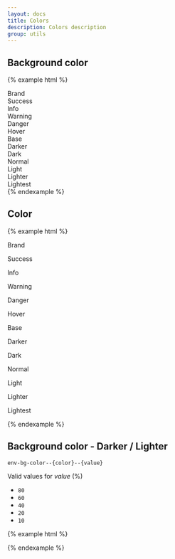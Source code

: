 ```yaml
---
layout: docs
title: Colors
description: Colors description
group: utils
---
```


## Background color ##

{% example html %}
<div class="example-color">
   <div class="env-bg-color--brand env-color--lightest">Brand</div>
   <div class="env-bg-color--success env-color--lightest">Success</div>
   <div class="env-bg-color--info env-color--lightest">Info</div>
   <div class="env-bg-color--warning">Warning</div>
   <div class="env-bg-color--danger env-color--lightest">Danger</div>
   <div class="env-bg-color--hover">Hover</div>
   <div class="env-bg-color--base env-color--lighter">Base</div>
   <div class="env-bg-color--darker env-color--lighter">Darker</div>
   <div class="env-bg-color--dark env-color--lightest">Dark</div>
   <div class="env-bg-color--normal env-color--lightest">Normal</div>
   <div class="env-bg-color--light">Light</div>
   <div class="env-bg-color--lighter">Lighter</div>
   <div class="env-bg-color--lightest">Lightest</div>
</div>
{% endexample %}

## Color ##
{% example html %}
<div class="example-color">
   <p class="env-text env-color--brand">Brand</p>
   <p class="env-text env-color--success">Success</p>
   <p class="env-text env-color--info">Info</p>
   <p class="env-text env-color--warning env-bg-color--dark">Warning</p>
   <p class="env-text env-color--danger">Danger</p>
   <p class="env-text env-color--hover env-bg-color--dark">Hover</p>
   <p class="env-text env-color--base">Base</p>
   <p class="env-text env-color--darker">Darker</p>
   <p class="env-text env-color--dark">Dark</p>
   <p class="env-text env-color--normal">Normal</p>
   <p class="env-text env-color--light env-bg-color--darker">Light</p>
   <p class="env-text env-color--lighter env-bg-color--dark">Lighter</p>
   <p class="env-text env-color--lightest env-bg-color--dark">Lightest</p>
</div>
{% endexample %}


## Background color - Darker / Lighter ##

`env-bg-color--{color}--{value}`

Valid values for _value_ (%)
* `80`
* `60`
* `40`
* `20`
* `10`

{% example html %}
<div class="example-color env-list--horizontal--fixed env-list--horizontal--fixed--6">
   <div class="env-list__item">
      <div class="env-bg-color--brand example-color-size-large"></div>
      <div class="env-bg-color--brand--80 example-color-size"></div>
      <div class="env-bg-color--brand--60 example-color-size"></div>
      <div class="env-bg-color--brand--40 example-color-size"></div>
      <div class="env-bg-color--brand--20 example-color-size"></div>
   </div>
   <div class="env-list__item">
      <div class="env-bg-color--success example-color-size-large"></div>
      <div class="env-bg-color--success--80 example-color-size"></div>
      <div class="env-bg-color--success--60 example-color-size"></div>
      <div class="env-bg-color--success--40 example-color-size"></div>
      <div class="env-bg-color--success--20 example-color-size"></div>
   </div>
   <div class="env-list__item">
      <div class="env-bg-color--info example-color-size-large"></div>
      <div class="env-bg-color--info--80 example-color-size"></div>
      <div class="env-bg-color--info--60 example-color-size"></div>
      <div class="env-bg-color--info--40 example-color-size"></div>
      <div class="env-bg-color--info--20 example-color-size"></div>
   </div>
   <div class="env-list__item">
      <div class="env-bg-color--warning example-color-size-large"></div>
      <div class="env-bg-color--warning--80 example-color-size"></div>
      <div class="env-bg-color--warning--60 example-color-size"></div>
      <div class="env-bg-color--warning--40 example-color-size"></div>
      <div class="env-bg-color--warning--20 example-color-size"></div>
   </div>
   <div class="env-list__item">
      <div class="env-bg-color--danger example-color-size-large"></div>
      <div class="env-bg-color--danger--80 example-color-size"></div>
      <div class="env-bg-color--danger--60 example-color-size"></div>
      <div class="env-bg-color--danger--40 example-color-size"></div>
      <div class="env-bg-color--danger--20 example-color-size"></div>
   </div>
   <div class="env-list__item">
      <div class="env-bg-color--dark example-color-size-large"></div>
      <div class="env-bg-color--dark--80 example-color-size"></div>
      <div class="env-bg-color--dark--60 example-color-size"></div>
      <div class="env-bg-color--dark--40 example-color-size"></div>
      <div class="env-bg-color--dark--20 example-color-size"></div>
      <div class="env-bg-color--dark--10 example-color-size"></div>
   </div>
</div>
{% endexample %}
